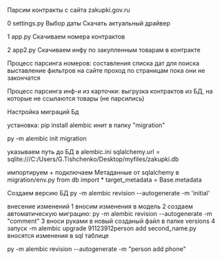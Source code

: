 Парсим контракты с сайта zakupki.gov.ru


0 settings.py
  Выбор даты
  Скачать актуальный драйвер

1 app.py
  Скачиваем номера контрактов

2 app2.py
  Скачиваем инфу по закупленным товарам в контракте


Процесс парсинга номеров:
  составления списка дат для поиска
  выставление фильтров на сайте
  проход по страницам пока они не закончатся

Процесс парсинга инф-и из карточки:
  выгрузка контрактов из БД, на которые не ссылаются товары (не парсились)




Настройка миграций Бд

установка:
pip install alembic
инит в папку "migration"

py -m alembic init migration

указываем путь до БД
в alembic.ini
sqlalchemy.url = sqlite:///C:/Users/G.Tishchenko/Desktop/myfiles/zakupki.db

импортируем + подключаем Метаданные от sqlalchemy в migration/env.py
from db import *
target_metadata = Base.metadata

Создаем версию БД
py -m alembic revision --autogenerate -m 'initial'

внесение изменений
1 вносим изменения в модель
2 создаем автоматическую миграцию:
   py -m alembic revision --autogenerate  -m "comment"
3 вноси руками в новый созданый файл в папке versions
4 запуск
  -m alembic upgrade 91123912person add second_name.py
 вносятся изменения в sql таблице

 py -m alembic revision --autogenerate  -m "person add phone"
